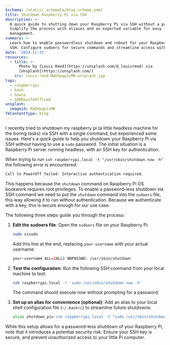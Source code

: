 ```yaml
---
$schema: /static/_schemata/blog.schema.yaml
title: Shutdown Raspberry Pi via SSH
description: >-
  A quick guide to shutting down your Raspberry Pi via SSH without a password.
  Simplify the process with aliases and an exported variable for easy
  management.
summary: >-
  Learn how to enable passwordless shutdown and reboot for your Raspberry Pi via
  SSH. Configure sudoers for secure commands and streamline access with aliases.
date: '2024-11-25'
resources:
  - title: >-
      Photo by [Louis Reed](https://unsplash.com/@_louisreed) via
      [Unsplash](https://unsplash.com/)
    src: louis-reed-MaDXpqp1vM0-unsplash.jpg
tags:
  - raspberrypi
  - bash
  - howto
  - 100DaysToOffload
unsplash:
  imageid: MaDXpqp1vM0
fmContentType: blog
---
```


I recently tried to shutdown my raspberry pi (a little headless machine for the boring tasks) via SSH with a single command, but experienced some issues. Here's a quick guide to help you shutdown your Raspberry Pi via SSH without having to use a `sudo` password. The initial situation is a Raspberry Pi server running headless, with an SSH key for authentication.

When trying to run `ssh raspberrypi.local -t "/usr/sbin/shutdown now -h"` the following error is encountered:

```bash
Call to PowerOff failed: Interactive authentication required.
```

This happens because the `shutdown` command on Raspberry Pi OS bookwork requires root privileges. To enable a password-less shutdown via SSH command we need to put the `shutdown` command into the `sudoers` file, this way allowing it to run without authentication. Because we authenticate with a key, this is secure enough for our use case.

The following three steps guide you through the process:

1. **Edit the sudoers file**:
   Open the `sudoers` file on your Raspberry Pi:

   ```bash
   sudo visudo
   ```

   Add this line at the end, replacing `your-username` with your actual username:

   ```bash
   your-username ALL=(ALL) NOPASSWD: /usr/sbin/shutdown
   ```

2. **Test the configuration**:
   Run the following SSH command from your local machine to test:

   ```bash
   ssh raspberrypi.local -t 'sudo /usr/sbin/shutdown now -h'
   ```

   The command should execute now without prompting for a password.

3. **Set up an alias for convenience (optional)**:
   Add an alias to your local shell configuration file (`~/.bashrc`) to streamline future shutdowns:

   ```bash
   alias shutdown_pi='ssh raspberrypi.local -t "sudo /usr/sbin/shutdown now -h"'
   ```

While this setup allows for a password-less shutdown of your Raspberry Pi, note that it introduces a potential security risk. Ensure your SSH key is secure, and prevent unauthorized access to your little Pi computer.
